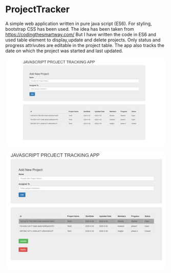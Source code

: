 # ProjectTracker
A simple web application written in pure java script (ES6). For styling, bootstrap CSS has been used. The idea has been taken from https://codingthesmartway.com/
But I have written the code in ES6 and used table element to display,update and delete projects. Only status and progress attrivutes are editable in the project table. The app also tracks the date on which the project was started and last updated.

![alt_text](https://github.com/gmt20/ProjectTracker/blob/master/image.PNG)

![alt_text](https://github.com/gmt20/ProjectTracker/blob/master/image2.PNG)
